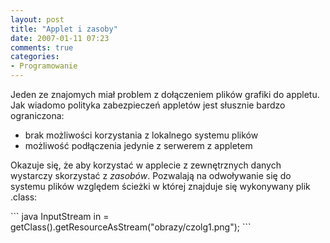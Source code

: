 ```yaml
---
layout: post
title: "Applet i zasoby"
date: 2007-01-11 07:23
comments: true
categories:
- Programowanie
---
```

<p>Jeden ze znajomych miał problem z dołączeniem plików grafiki do appletu.<br>
Jak wiadomo polityka zabezpieczeń appletów jest słusznie bardzo ograniczona:</p>
<ul>
<li>brak możliwości korzystania z lokalnego systemu plików</li>
<li>możliwość podłączenia jedynie z serwerem z appletem</li>
</ul>
<p>Okazuje się, że aby korzystać w applecie z zewnętrznych danych wystarczy skorzystać z <i>zasobów</i>. Pozwalają na odwoływanie się do systemu plików względem ścieżki w której znajduje się wykonywany plik .class:</p>
<p></p>
``` java
InputStream in = getClass().getResourceAsStream("obrazy/czolg1.png");
```
